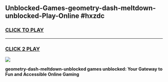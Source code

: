 
## Unblocked-Games-geometry-dash-meltdown-unblocked-Play-Online #hxzdc
<h3>
<a href="https://news.freeplayer.one?title=geometry-dash-meltdown-unblocked&ref=3">CLICK TO PLAY</a></h3>
<hr>

<h3>
<a href="https://news.freeplayer.one?title=geometry-dash-meltdown-unblocked&ref=3">CLICK 2 PLAY</a>
  
</h3>

<a href="https://news.freeplayer.one?title=geometry-dash-meltdown-unblocked&ref=3"><img src="https://clearcache.store/games.png"></a>


**geometry-dash-meltdown-unblocked games unblocked: Your Gateway to Fun and Accessible Online Gaming**
